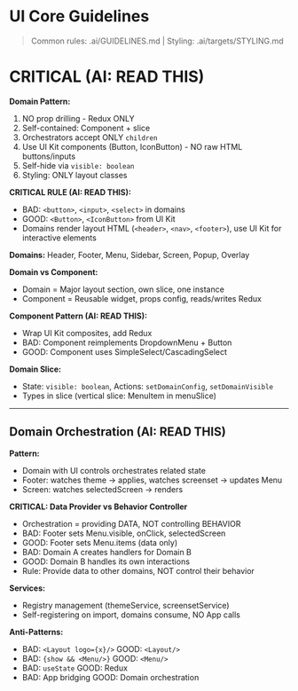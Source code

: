 # UI Core Guidelines

> Common rules: .ai/GUIDELINES.md | Styling: .ai/targets/STYLING.md

# CRITICAL (AI: READ THIS)

**Domain Pattern:**
1. NO prop drilling - Redux ONLY
2. Self-contained: Component + slice
3. Orchestrators accept ONLY `children`
4. Use UI Kit components (Button, IconButton) - NO raw HTML buttons/inputs
5. Self-hide via `visible: boolean`
6. Styling: ONLY layout classes

**CRITICAL RULE (AI: READ THIS):**
- BAD: `<button>`, `<input>`, `<select>` in domains
- GOOD: `<Button>`, `<IconButton>` from UI Kit
- Domains render layout HTML (`<header>`, `<nav>`, `<footer>`), use UI Kit for interactive elements

**Domains:** Header, Footer, Menu, Sidebar, Screen, Popup, Overlay

**Domain vs Component:**
- Domain = Major layout section, own slice, one instance
- Component = Reusable widget, props config, reads/writes Redux

**Component Pattern (AI: READ THIS):**
- Wrap UI Kit composites, add Redux
- BAD: Component reimplements DropdownMenu + Button
- GOOD: Component uses SimpleSelect/CascadingSelect

**Domain Slice:**
- State: `visible: boolean`, Actions: `setDomainConfig`, `setDomainVisible`
- Types in slice (vertical slice: MenuItem in menuSlice)

---

## Domain Orchestration (AI: READ THIS)

**Pattern:**
- Domain with UI controls orchestrates related state
- Footer: watches theme -> applies, watches screenset -> updates Menu
- Screen: watches selectedScreen -> renders

**CRITICAL: Data Provider vs Behavior Controller**
- Orchestration = providing DATA, NOT controlling BEHAVIOR
- BAD: Footer sets Menu.visible, onClick, selectedScreen
- GOOD: Footer sets Menu.items (data only)
- BAD: Domain A creates handlers for Domain B
- GOOD: Domain B handles its own interactions
- Rule: Provide data to other domains, NOT control their behavior

**Services:**
- Registry management (themeService, screensetService)
- Self-registering on import, domains consume, NO App calls

**Anti-Patterns:**
- BAD: `<Layout logo={x}/>` GOOD: `<Layout/>`
- BAD: `{show && <Menu/>}` GOOD: `<Menu/>`
- BAD: `useState` GOOD: Redux
- BAD: App bridging GOOD: Domain orchestration
